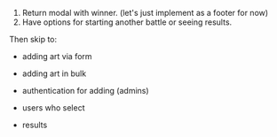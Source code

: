 1. Return modal with winner. (let's just implement as a footer for now)
2. Have options for starting another battle or seeing results.

Then skip to:
- adding art via form
- adding art in bulk

- authentication for adding (admins)

- users who select

- results